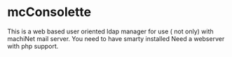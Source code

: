 # mcConsolette
This is a web based user oriented ldap manager for use ( not only) with machiNet mail server.
You need to have smarty installed
Need a webserver with php support.
